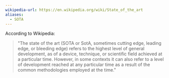 ```yaml
---
wikipedia-url: https://en.wikipedia.org/wiki/State_of_the_art
aliases:
  - SOTA
---
```

According to Wikipedia:
>"The state of the art (SOTA or SotA, sometimes cutting edge, leading edge, or bleeding edge) refers to the highest level of general development, as of a device, technique, or scientific field achieved at a particular time. However, in some contexts it can also refer to a level of development reached at any particular time as a result of the common methodologies employed at the time."


